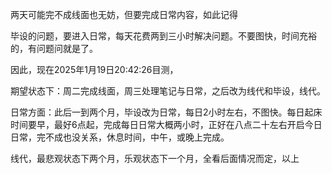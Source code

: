 两天可能完不成线面也无妨，但要完成日常内容，如此记得

毕设的问题，要进入日常，每天花费两到三小时解决问题。不要图快，时间充裕的，有问题问就是了。


因此，现在2025年1月19日20:42:26目测，

期望状态下：周二完成线面，周三处理笔记与日常，之后改为线代和毕设，线代。

日常方面：此后一到两个月，毕设改为日常，每日2小时左右，不图快。每日起床时间要早，最好6点起，完成每日日常大概两小时，正好在八点二十左右开启今日日常，完不成也没关系，休息时间，中午，或晚上完成。


线代，最悲观状态下两个月，乐观状态下一个月，全看后面情况而定，以上